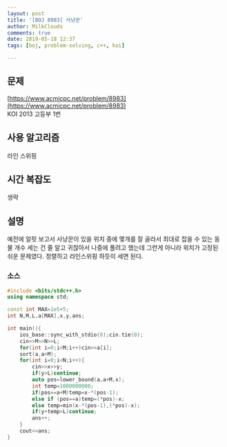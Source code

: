 ```yaml
---
layout: post
title: '[BOJ 8983] 사냥꾼'
author: MilkClouds
comments: true
date: 2019-05-18 12:37
tags: [boj, problem-solving, c++, koi]

---
```


## 문제
[https://www.acmicpc.net/problem/8983](https://www.acmicpc.net/problem/8983)  
KOI 2013 고등부 1번

## 사용 알고리즘  
라인 스위핑   


## 시간 복잡도  
생략 


## 설명  
예전에 얼핏 보고서 사냥꾼이 있을 위치 중에 몇개를 잘 골라서 최대로 잡을 수 있는 동물 개수 세는 건 줄 알고 귀찮아서 나중에 풀려고 했는데 그런게 아니라 위치가 고정된 쉬운 문제였다.
정렬하고 라인스위핑 하듯이 세면 된다. 


### 소스  

```cpp
#include <bits/stdc++.h>
using namespace std;

const int MAX=1e5+5;
int N,M,L,a[MAX],x,y,ans;

int main(){
    ios_base::sync_with_stdio(0);cin.tie(0);
    cin>>M>>N>>L;
    for(int i=0;i<M;i++)cin>>a[i];
    sort(a,a+M);
    for(int i=0;i<N;i++){
        cin>>x>>y;
        if(y>L)continue;
        auto pos=lower_bound(a,a+M,x);
        int temp=1000000000;
        if(pos==a+M)temp=x-*(pos-1);
        else if (pos==a)temp=(*pos)-x;
        else temp=min(x-*(pos-1),(*pos)-x);
        if(y+temp>L)continue;
        ans++;
    }
    cout<<ans;
}
```